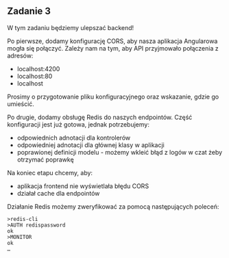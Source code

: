 ## Zadanie 3

W tym zadaniu będziemy ulepszać backend!

Po pierwsze, dodamy konfigurację CORS, aby nasza aplikacja Angularowa mogła się połączyć. Zależy nam na tym, aby API przyjmowało połączenia z adresów:
- localhost:4200
- localhost:80
- localhost

Prosimy o przygotowanie pliku konfiguracyjnego oraz wskazanie, gdzie go umieścić.

Po drugie, dodamy obsługę Redis do naszych endpointów. Część konfiguracji jest już gotowa, jednak potrzebujemy:
- odpowiednich adnotacji dla kontrolerów
- odpowiedniej adnotacji dla głównej klasy w aplikacji
- poprawionej definicji modelu - możemy wkleić błąd z logów w czat żeby otrzymać poprawkę

Na koniec etapu chcemy, aby:
- aplikacja frontend nie wyświetlała błędu CORS
- działał cache dla endpointów

Działanie Redis możemy zweryfikować za pomocą następujących poleceń:
```
>redis-cli
>AUTH redispassword
ok
>MONITOR
ok
…
```